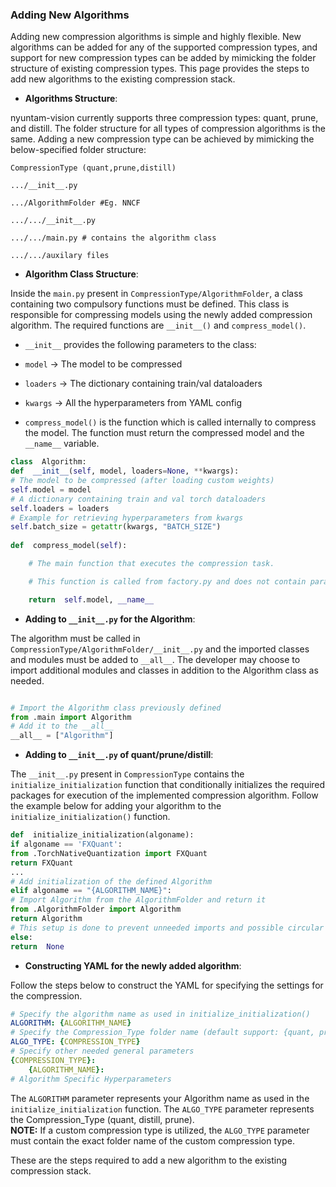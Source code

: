   

### Adding New Algorithms

Adding new compression algorithms is simple and highly flexible. New algorithms can be added for any of the supported compression types, and support for new compression types can be added by mimicking the folder structure of existing compression types. This page provides the steps to add new algorithms to the existing compression stack.

  

-  **Algorithms Structure**:

nyuntam-vision currently supports three compression types: quant, prune, and distill. The folder structure for all types of compression algorithms is the same. Adding a new compression type can be achieved by mimicking the below-specified folder structure:

```
CompressionType (quant,prune,distill)

.../__init__.py

.../AlgorithmFolder #Eg. NNCF

.../.../__init__.py

.../.../main.py # contains the algorithm class

.../.../auxilary files

```

  

-  **Algorithm Class Structure**:

Inside the `main.py` present in `CompressionType/AlgorithmFolder`, a class containing two compulsory functions must be defined. This class is responsible for compressing models using the newly added compression algorithm. The required functions are `__init__()` and `compress_model()`.

  

-  `__init__` provides the following parameters to the class:

-  `model` -> The model to be compressed

-  `loaders` -> The dictionary containing train/val dataloaders

-  `kwargs` -> All the hyperparameters from YAML config

  

-  `compress_model()` is the function which is called internally to compress the model. The function must return the compressed model and the `__name__` variable.

  

```python
class  Algorithm:
def  __init__(self, model, loaders=None, **kwargs):
# The model to be compressed (after loading custom weights)
self.model = model 
# A dictionary containing train and val torch dataloaders
self.loaders = loaders 
# Example for retrieving hyperparameters from kwargs
self.batch_size = getattr(kwargs, "BATCH_SIZE") 
  
def  compress_model(self):

	# The main function that executes the compression task.

	# This function is called from factory.py and does not contain parameters

	return  self.model, __name__

```

  

-  **Adding to `__init__.py` for the Algorithm**:

The algorithm must be called in `CompressionType/AlgorithmFolder/__init__.py` and the imported classes and modules must be added to `__all__`. The developer may choose to import additional modules and classes in addition to the Algorithm class as needed.

  

```python

# Import the Algorithm class previously defined
from .main import Algorithm
# Add it to the __all__
__all__ = ["Algorithm"]

```

-  **Adding to `__init__.py` of quant/prune/distill**:

The `__init__.py` present in `CompressionType` contains the `initialize_initialization` function that conditionally initializes the required packages for execution of the implemented compression algorithm. Follow the example below for adding your algorithm to the `initialize_initialization()` function.

```python
def  initialize_initialization(algoname):
if algoname == 'FXQuant':
from .TorchNativeQuantization import FXQuant
return FXQuant
...
# Add initialization of the defined Algorithm
elif algoname == "{ALGORITHM_NAME}":
# Import Algorithm from the AlgorithmFolder and return it
from .AlgorithmFolder import Algorithm
return Algorithm
# This setup is done to prevent unneeded imports and possible circular imports
else:
return  None

```

  

-  **Constructing YAML for the newly added algorithm**:

Follow the steps below to construct the YAML for specifying the settings for the compression.

  

```yaml
# Specify the algorithm name as used in initialize_initialization()
ALGORITHM: {ALGORITHM_NAME}
# Specify the Compression_Type folder name (default support: {quant, prune, distill})
ALGO_TYPE: {COMPRESSION_TYPE}
# Specify other needed general parameters
{COMPRESSION_TYPE}:
	{ALGORITHM_NAME}:
# Algorithm Specific Hyperparameters

```
The `ALGORITHM` parameter represents your Algorithm name as used in the `initialize_initialization` function. The `ALGO_TYPE` parameter represents the Compression_Type (quant, distill, prune).
<br>
**NOTE:** If a custom compression type is utilized, the `ALGO_TYPE` parameter must contain the exact folder name of the custom compression type.

These are the steps required to add a new algorithm to the existing compression stack.
